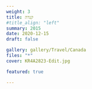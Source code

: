 ```yaml
---
weight: 3
title: קנדה
#title_align: "left"
summary: 2015 
date: 2020-12-15
draft: false

gallery: gallery/Travel/Canada
files: "*"
cover: KR4A2823-Edit.jpg

featured: true

---
```

